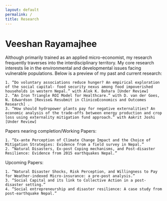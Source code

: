 ```yaml
---
layout: default
permalink: /
title: Research
---
```


Veeshan Rayamajhee
==================

Although primarily trained as an applied micro-economist, my research frequently traverses into the interdisciplinary territory. My core research interests lie in the environmental and developmental issues facing vulnerable populations. Below is a preview of my past and current research:

	1. “Do voluntary associations reduce hunger? An empirical exploration of the social capital- food security nexus among food impoverished households in western Nepal.” with Alok K. Bohara [Under Review]
	2. “An Iron Triangle ROI Model for Healthcare.” with D. van der Goes, N. Edwardson [Revise& Resubmit in ClinicoEconomics and Outcomes Research] .
	3. “How should hydropower plants pay for negative externalities? An economic analysis of the trade-offs between energy production and crop loss using externality mitigation fund approach.” with Aakrit Joshi [Under Review]
	
Papers nearing completion/Working Papers: 

	1. “Ex-ante Perception of Climate Change Impact and the Choice of Mitigation Strategies: Evidence from a field survey in Nepal.”
	2. “Natural Disasters, Ex-post Coping mechanisms, and Post-disaster Resilience: Evidence from 2015 earthquakes Nepal.”

Upcoming Papers:

	1. “Natural Disaster Shocks, Risk Perception, and Willingness to Pay for Weather-indexed Micro-insurance: a pre-post analysis.”
	3. “Social Capital and its link to Collective Action in a post-disaster setting.”
	4. “Social entrepreneurship and disaster resilience: A case study from post-earthquake Nepal.”
